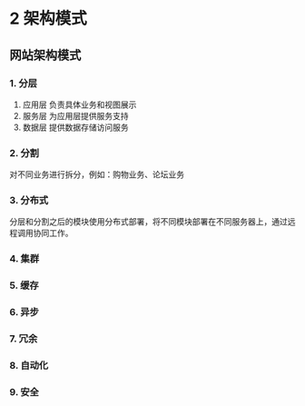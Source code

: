 # 2 架构模式

## 网站架构模式

### 1. 分层

1. 应用层
    负责具体业务和视图展示
2. 服务层
    为应用层提供服务支持
3. 数据层
    提供数据存储访问服务


### 2. 分割

对不同业务进行拆分，例如：购物业务、论坛业务

### 3. 分布式
分层和分割之后的模块使用分布式部署，将不同模块部署在不同服务器上，通过远程调用协同工作。

### 4. 集群


### 5. 缓存

### 6. 异步

### 7. 冗余

### 8. 自动化

### 9. 安全

